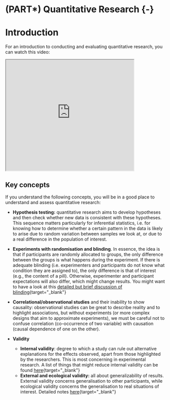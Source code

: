 # (PART\*) Quantitative Research {-}

# Introduction

For an introduction to conducting and evaluating quantitative research, you can watch this video:
<iframe src=" https://www.youtube.com/embed/sM7z8YoFLDo?rel=0&modestbranding=1&loop=1&playlist=sM7z8YoFLDo " allowfullscreen width=80% height=350></iframe>

## Key concepts

If you understand the following concepts, you will be in a good place to understand and assess quantitative research:

- **Hypothesis testing:** quantitative research aims to develop hypotheses and then check whether new data is consistent with these hypotheses. This sequence matters particularly for inferential statistics, i.e. for knowing how to determine whether a certain pattern in the data is likely to arise due to random variation between samples we look at, or due to a real difference in the population of interest.

- **Experiments with randomisation and blinding**. In essence, the idea is that if participants are randomly allocated to groups, the only difference between the groups is what happens during the experiment. If there is adequate blinding (i.e. experimenters and participants do not know what condition they are assigned to), the only difference is that of interest (e.g., the content of a pill). Otherwise, experimenter and participant expectations will also differ, which might change results. You might want to have a look at this [detailed but brief discussion of blinding](https://s4be.cochrane.org/blog/2017/06/26/blinding-comprehensive-guide-students/){target="_blank"}
  
- **Correlational/observational studies** and their inability to show causality: observational studies can be great to describe reality and to highlight associations, but without experiments (or more complex designs that aim to approximate experiments), we must be careful not to confuse correlation (co-occurrence of two variable) with causation (causal dependence of one on the other).

- **Validity**
    - **Internal validity**: degree to which a study can rule out alternative explanations for the effects observed, apart from those highlighted by the researchers. This is most concerning in experimental research. A list of things that might reduce internal validity can be found [here](https://researchbasics.education.uconn.edu/experimental-_research/){target="_blank"}
    - **External and ecological validity:** all about generalizability of results. External validity concerns generalisation to other participants, while ecological validity concerns the generalisation to real situations of interest. Detailed notes [here](https://researchbasics.education.uconn.edu/external_validity/#){target="_blank"}
  
